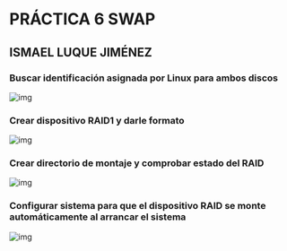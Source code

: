 # PRÁCTICA 6 SWAP
## ISMAEL LUQUE JIMÉNEZ

### **Buscar identificación asignada por Linux para ambos discos**

![img](https://github.com/isma94/SWAP2015/blob/master/Practica6/capturas/raid1.png)

### **Crear dispositivo RAID1 y darle formato**

![img](https://github.com/isma94/SWAP2015/blob/master/Practica6/capturas/raid2.png)

### **Crear directorio de montaje y comprobar estado del RAID**

![img](https://github.com/isma94/SWAP2015/blob/master/Practica6/capturas/raid3.png)

### **Configurar sistema para que el dispositivo RAID se monte automáticamente al arrancar el sistema**

![img](https://github.com/isma94/SWAP2015/blob/master/Practica6/capturas/raid4.png)